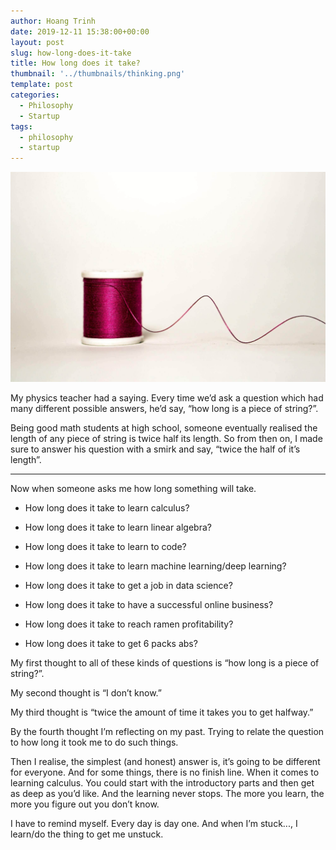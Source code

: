```yaml
---
author: Hoang Trinh
date: 2019-12-11 15:38:00+00:00
layout: post
slug: how-long-does-it-take
title: How long does it take?
thumbnail: '../thumbnails/thinking.png'
template: post
categories:
  - Philosophy
  - Startup
tags:
  - philosophy
  - startup
---
```


![Length of string](../images/lengthOfString.jpg)

My physics teacher had a saying. Every time we’d ask a question which had many different possible answers, he’d say, “how long is a piece of string?”.

Being good math students at high school, someone eventually realised the length of any piece of string is twice half its length. So from then on, I made sure to answer his question with a smirk and say, “twice the half of it’s length”.

---

Now when someone asks me how long something will take.

* How long does it take to learn calculus?

* How long does it take to learn linear algebra?

* How long does it take to learn to code?

* How long does it take to learn machine learning/deep learning?

* How long does it take to get a job in data science?

* How long does it take to have a successful online business?

* How long does it take to reach ramen profitability?

* How long does it take to get 6 packs abs?

My first thought to all of these kinds of questions is “how long is a piece of string?”.

My second thought is “I don’t know.”

My third thought is “twice the amount of time it takes you to get halfway.”

By the fourth thought I’m reflecting on my past. Trying to relate the question to how long it took me to do such things.

Then I realise, the simplest (and honest) answer is, it’s going to be different for everyone. And for some things, there is no finish line. When it comes to learning calculus. You could start with the introductory parts and then get as deep as you’d like. And the learning never stops. The more you learn, the more you figure out you don’t know.

I have to remind myself. Every day is day one. And when I’m stuck..., I learn/do the thing to get me unstuck.
